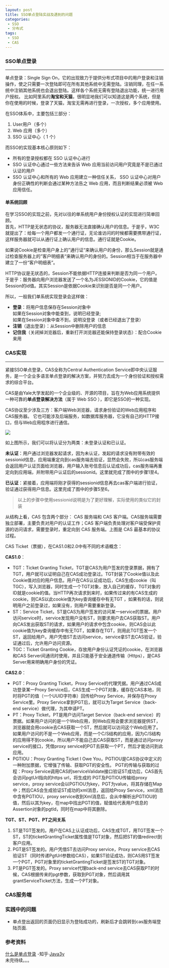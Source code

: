 ```yaml
---
layout: post
title: SSO单点登陆实战及遇到的问题
categories:
 - SSO
 - 分布式
tags:
 - SSO
 - CAS
---
```


### SSO单点登录
---
单点登录：Single Sign On，它的出现致力于提供分布式项目中的用户登录和注销操作，使之只需要一次登陆即可在所有其他系统中无需登陆。注销同理，在任一系统中注销其他系统也会退出登陆。这样各个系统无需有登陆退出功能，统一进行用户授权。  比如阿里系的**淘宝和天猫**，很明显地我们可以知道这是两个系统，但是你在使用的时候，登录了天猫，淘宝无需再进行登录，一次授权，多个应用使用。  

在SSO体系中，主要包括三部分：  
1. User用户（多个）  
2. Web 应用（多个）  
3. SSO 认证中心（ 1 个）  

<!-- more -->
而SSO的实现基本核心原则如下：  

- 所有的登录授权都在 SSO 认证中心进行  
- SSO 认证中心通过一些方法来告诉 Web 应用当前访问用户究竟是不是已通过认证的用户  
- SSO 认证中心和所有的 Web 应用建立一种信任关系， SSO 认证中心对用户身份正确性的判断会通过某种方法告之 Web 应用，而且判断结果必须被 Web 应用信任。  

#### 单系统回顾  
在学习SSO的实现之前，先对以往的单系统用户身份授权认证的实现进行简单回顾。  
首先，HTTP是无状态的协议，服务器无法直接确认用户的信息。于是乎，W3C就提出了：给每一个用户都发一个通行证，无论谁访问的时候都需要携带通行证，这样服务器就可以从通行证上确认用户的信息。通行证就是Cookie。  

如果说Cookie是检查用户身上的”通行证“来确认用户的身份，那么Session就是通过检查服务器上的”客户明细表“来确认用户的身份的。Session相当于在服务器中建立了一份“客户明细表”。  

HTTP协议是无状态的，Session不能依据HTTP连接来判断是否为同一个用户。于是乎：服务器向用户浏览器发送了一个名为JESSIONID的Cookie，它的值是Session的id值。其实Session是依据Cookie来识别是否是同一个用户。  

所以，一般我们单系统实现登录会这样做：  

- **登录**：将用户信息保存在Session对象中  
如果在Session对象中能查到，说明已经登录;  
如果在Session对象中查不到，说明没登录（或者已经退出了登录）  
- **注销**（退出登录）：从Session中删除用户的信息  
- **记住我**（关闭掉浏览器后，重新打开浏览器还能保持登录状态）：配合Cookie来用  

### CAS实现  
---
紧接SSO单点登录，CAS全称为Central Authentication Service即中央认证服务，是一个企业多语言单点登录的解决方案，并努力去成为一个身份验证和授权需求的综合平台。  

CAS是由Yale大学发起的一个企业级的、开源的项目，旨在为Web应用系统提供一种可靠的**单点登录解决方法**（属于 Web SSO ），即它是SSO的一种实现。  

CAS协议至少涉及三方：客户端Web浏览器，请求身份验证的Web应用程序和CAS服务器。 它也可能涉及后端服务，如数据库服务器，它没有自己的HTTP接口，但与Web应用程序进行通信。  

![](http://jianger-upic.test.upcdn.net/uPic/CAS%E6%B5%81%E7%A8%8B%E5%9B%BE.jpg)

如上图所示，我们可以将认证分为两类：未登录认证和已认证。

**未认证**：用户通过浏览器发起请求，因为未认证，发起的请求没有附带有效的sessionid信息，应用端重定向到cas服务端去验证，显然会失败，所以cas服务端会返回用户认证页面给浏览器，用户输入账号信息后认证成功后，cas服务端再重定向到应用端，并附带用户认证后的sessionid。这里就完成了图中的步骤1至4。

**已认证**：紧接着，应用端将刚才获得的sessionid信息再去cas客户端进行验证，验证通过获得用户信息。这里完成了图中的步骤5至6。

> 以上的步骤中使用sessionid说明是为了更好理解，实际使用的类似它的封装

从结构上看，CAS 包含两个部分： CAS 服务端和 CAS 客户端。CAS服务端需要独立部署，主要负责对用户的认证工作；CAS 客户端负责处理对客户端受保护资源的访问请求，需要登录时，重定向到 CAS 服务端。上图是 CAS 最基本的协议过程。

CAS Ticket（票据），在CAS1.0和2.0中有不同的术语概念：  

**CAS1.0**：

- TGT：Ticket Granting Ticket，TGT是CAS为用户签发的登录票据，拥有了TGT，用户就可以证明自己在CAS成功登录过。TGT封装了Cookie值以及此Cookie值对应的用户信息。用户在CAS认证成功后，CAS生成cookie（叫TGC），写入浏览器，同时生成一个TGT对象，放入自己的缓存，TGT对象的ID就是cookie的值。当HTTP再次请求到来时，如果传过来的有CAS生成的cookie，则CAS以此cookie值为key查询缓存中有无TGT ，如果有的话，则说明用户之前登录过，如果没有，则用户需要重新登录。
- ST：Service Ticket，ST是CAS为用户签发的访问某一service的票据。用户访问service时，service发现用户没有ST，则要求用户去CAS获取ST。用户向CAS发出获取ST的请求，如果用户的请求中包含cookie，则CAS会以此cookie值为key查询缓存中有无TGT，如果存在TGT，则用此TGT签发一个ST，返回给用户。用户凭借ST去访问service，service拿ST去CAS验证，验证通过后，允许用户访问资源。
- TGC：Ticket Granting Cookie，存放用户身份认证凭证的cookie，在浏览器和CAS Server间通讯时使用，并且只能基于安全通道传输（Https），是CAS Server用来明确用户身份的凭证。

**CAS2.0**：

- PGT：Proxy Granting Ticket，Proxy Service的代理凭据。用户通过CAS成功登录某一Proxy Service后，CAS生成一个PGT对象，缓存在CAS本地，同时将PGT的值（一个UUID字符串）回传给Proxy Service，并保存在Proxy Service里。Proxy Service拿到PGT后，就可以为Target Service（back-end service）做代理，为其申请PT。
- PT：Proxy Ticket，PT是用户访问Target Service（back-end service）的票据。如果用户访问的是一个Web应用，则Web应用会要求浏览器提供ST，浏览器就会用cookie去CAS获取一个ST，然后就可以访问这个Web应用了。如果用户访问的不是一个Web应用，而是一个C/S结构的应用，因为C/S结构的应用得不到cookie，所以用户不能自己去CAS获取ST，而是通过访问proxy service的接口，凭借proxy service的PGT去获取一个PT，然后才能访问到此应用。 
- PGTIOU：Proxy Granting Ticket I Owe You，PGTIOU是CAS协议中定义的一种附加票据，它增强了传输、获取PGT的安全性。
    PGT的传输与获取的过程：Proxy Service调用CAS的serviceValidate接口验证ST成功后，CAS首先会访问pgtUrl指向的https url，将生成的 PGT及PGTIOU传输给proxy service，proxy service会以PGTIOU为key，PGT为value，将其存储在Map中；然后CAS会生成验证ST成功的xml消息，返回给Proxy Service，xml消息中含有PGTIOU，proxy service收到Xml消息后，会从中解析出PGTIOU的值，然后以其为key，在map中找出PGT的值，赋值给代表用户信息的Assertion对象的pgtId，同时在map中将其删除。

**TGT、ST、PGT、PT之间关系**

1. ST是TGT签发的。用户在CAS上认证成功后，CAS生成TGT，用TGT签发一个ST，ST的ticketGrantingTicket属性值是TGT对象，然后把ST的值redirect到客户应用。
2. PGT是ST签发的。用户凭借ST去访问Proxy service，Proxy service去CAS验证ST（同时传递PgtUrl参数给CAS），如果ST验证成功，则CAS用ST签发一个PGT，PGT对象里的ticketGrantingTicket是签发ST的TGT对象。
3. PT是PGT签发的。Proxy service代理back-end service去CAS获取PT的时候，CAS根据传来的pgt参数，获取到PGT对象，然后调用其grantServiceTicket方法，生成一个PT对象。

### CAS服务端

### 实践中的问题  

- 单点登出返回的页面仍旧显示为登陆成功的，刷新后才会跳转到cas服务端登陆页面.  

### 参考资料  
[什么是单点登录](https://zhuanlan.zhihu.com/p/66037342)	-知乎·[Java3y](https://www.zhihu.com/people/Java_3y)  
未完待续。。。